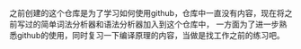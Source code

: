 之前创建的这个仓库是为了学习如何使用github，仓库中一直没有内容，现在将之前写过的简单词法分析器和语法分析器加入到这个仓库中，
一方面为了进一步熟悉github的使用，同时复习一下编译原理的内容，当做是找工作之前的练习吧。
